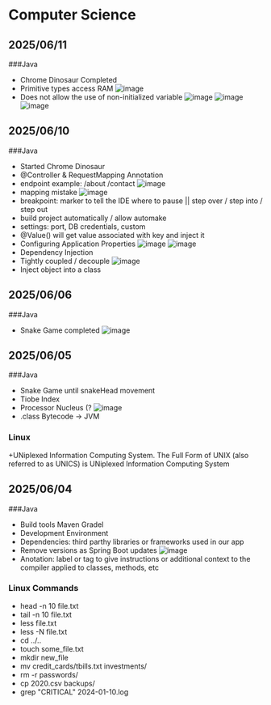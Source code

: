 # Computer Science 

## 2025/06/11
###Java
+ Chrome Dinosaur Completed
+ Primitive types access RAM
 ![image](https://github.com/user-attachments/assets/4cfcb5b1-7bc4-4639-9ad0-84b02973aa72)
+ Does not allow the use of non-initialized variable
![image](https://github.com/user-attachments/assets/f3f4a2be-d028-4246-81aa-6427aecf99f6)
![image](https://github.com/user-attachments/assets/bd0a1891-692a-4064-adc3-369c16058f13)
![image](https://github.com/user-attachments/assets/7c46a4b9-f1dd-4ce6-aa68-783b5f6e7163)



  
## 2025/06/10
###Java
+ Started Chrome Dinosaur
+ @Controller & RequestMapping Annotation
+ endpoint example: /about /contact
  ![image](https://github.com/user-attachments/assets/b0362923-09dd-4f7c-a18a-524425e7e403)
+ mapping mistake
  ![image](https://github.com/user-attachments/assets/ba685e42-ff95-4924-854e-a32591d20d99)
+ breakpoint: marker to tell the IDE where to pause || step over / step into / step out
+ build project automatically / allow automake
+ settings: port, DB credentials, custom
+ @Value() will get value associated with key and inject it
+ Configuring Application Properties
  ![image](https://github.com/user-attachments/assets/85775be4-8e6b-4316-9e48-41d84e0fe895)
  ![image](https://github.com/user-attachments/assets/a1fc22dc-576d-4682-b09b-9824c522ecf6)
+ Dependency Injection
+ Tightly coupled / decouple
 ![image](https://github.com/user-attachments/assets/2839fb2c-9aef-47d2-80f0-a29e0c14de83)
+ Inject object into a class



## 2025/06/06
###Java
+ Snake Game completed
![image](https://github.com/user-attachments/assets/81563550-12e4-4895-b536-0c1c35dd7351)

## 2025/06/05
###Java
+ Snake Game until snakeHead movement
+ Tiobe Index
+ Processor Nucleus (?
  ![image](https://github.com/user-attachments/assets/51b3e295-1782-4d83-87eb-208c06ee9006)
+ .class Bytecode -> JVM
### Linux
+UNiplexed Information Computing System. The Full Form of UNIX (also referred to as UNICS) is UNiplexed Information Computing System

## 2025/06/04
###Java
+ Build tools Maven Gradel
+ Development Environment
+ Dependencies: third parthy libraries or frameworks used in our app
+ Remove versions as Spring Boot updates
![image](https://github.com/user-attachments/assets/f46a68fa-91b6-4734-ab5c-88c0ce57ad1f)
+ Anotation: label or tag to give instructions or additional context to the compiler applied to classes, methods, etc

### Linux Commands
+ head -n 10 file.txt
+ tail -n 10 file.txt
+ less file.txt
+ less -N file.txt
+ cd ../..
+ touch some_file.txt
+ mkdir new_file
+ mv credit_cards/tbills.txt investments/
+  rm -r passwords/
+  cp 2020.csv backups/
+  grep "CRITICAL" 2024-01-10.log


